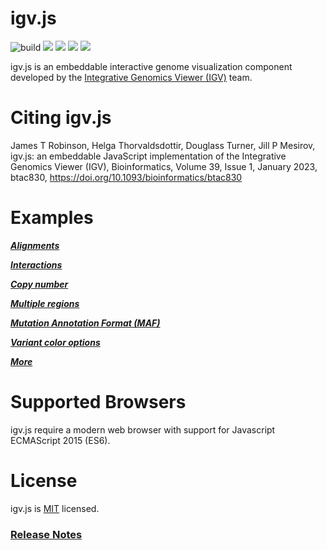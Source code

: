 # igv.js
![build](https://github.com/igvteam/igv.js/actions/workflows/ci_build.yml/badge.svg)
[![](https://img.shields.io/npm/dw/igv.svg)](https://www.npmjs.com/package/igv)
[![](https://img.shields.io/github/last-commit/igvteam/igv.js.svg)](https://github.com/igvteam/igv.js)
[![](https://img.shields.io/npm/l/igv.svg)](LICENSE)
[![](https://data.jsdelivr.com/v1/package/npm/igv/badge)](https://www.jsdelivr.com/package/npm/igv)

igv.js is an embeddable interactive genome visualization component developed by the
[Integrative Genomics Viewer (IGV)](https://igv.org) team.

# Citing igv.js

James T Robinson, Helga Thorvaldsdottir, Douglass Turner, Jill P Mesirov, igv.js: an embeddable JavaScript
implementation of the Integrative Genomics Viewer (IGV), Bioinformatics, Volume 39, Issue 1, January 2023,
btac830, https://doi.org/10.1093/bioinformatics/btac830


# Examples

***[Alignments](https://igv.org/web/release/2.15.13/examples/cram-vcf.html)***

***[Interactions](https://igv.org/web/release/2.15.13/examples/interact.html)***

***[Copy number](https://igv.org/web/release/2.15.13/examples/copyNumber.html)***

***[Multiple regions](https://igv.org/web/release/2.15.13/examples/multi-locus.html)***

***[Mutation Annotation Format (MAF)](https://igv.org/web/release/2.15.13/examples/maf-tcga.html)***

***[Variant color options](https://igv.org/web/release/2.15.13/examples/variant-colors.html)***

***[More](https://igv.org/web/release/2.15.13/examples/)***


# Supported Browsers

igv.js require a modern web browser with support for Javascript ECMAScript 2015 (ES6).

# License

igv.js is [MIT](/LICENSE) licensed.



### [Release Notes](https://github.com/igvteam/igv.js/releases)

 
